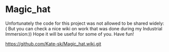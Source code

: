 # Magic_hat

Unfortunately the code for this project was not allowed to be shared widely:( 
But you can check a nice wiki on work that was done during my Industrial Immersion:)) Hope it will be useful for some of you.
Have fun! 

https://github.com/Kate-sk/Magic_hat.wiki.git
